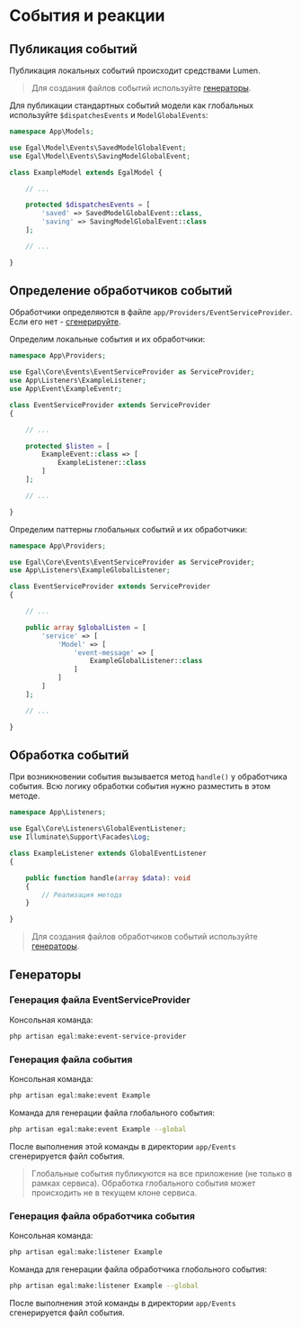 # События и реакции

## Публикация событий

Публикация локальных событий происходит средствами Lumen.

> Для создания файлов событий используйте [генераторы](#Генерация-файла-события).

Для публикации стандартных событий модели как глобальных используйте `$dispatchesEvents` и `ModelGlobalEvents`:
```php
namespace App\Models;

use Egal\Model\Events\SavedModelGlobalEvent;
use Egal\Model\Events\SavingModelGlobalEvent;

class ExampleModel extends EgalModel {

    // ...

    protected $dispatchesEvents = [
        'saved' => SavedModelGlobalEvent::class,
        'saving' => SavingModelGlobalEvent::class
    ];

    // ...

}
```

## Определение обработчиков событий

Обработчики определяются в файле `app/Providers/EventServiceProvider`. Если его нет - [сгенерируйте](#Генерация-файла-eventserviceprovider).

Определим локальные события и их обработчики:
```php
namespace App\Providers;

use Egal\Core\Events\EventServiceProvider as ServiceProvider;
use App\Listeners\ExampleListener;
use App\Event\ExampleEventr;

class EventServiceProvider extends ServiceProvider
{

    // ...

    protected $listen = [
        ExampleEvent::class => [
            ExampleListener::class
        ]
    ];

    // ...

}
```

Определим паттерны глобальных событий и их обработчики:
```php
namespace App\Providers;

use Egal\Core\Events\EventServiceProvider as ServiceProvider;
use App\Listeners\ExampleGlobalListener;

class EventServiceProvider extends ServiceProvider
{

    // ...

    public array $globalListen = [
        'service' => [
            'Model' => [
                'event-message' => [
                    ExampleGlobalListener::class
                ]
            ]
        ]
    ];

    // ...

}
```

## Обработка событий

При возникновении события вызывается метод `handle()` у обработчика события. Всю логику обработки события нужно разместить в этом методе.
```php
namespace App\Listeners;

use Egal\Core\Listeners\GlobalEventListener;
use Illuminate\Support\Facades\Log;

class ExampleListener extends GlobalEventListener
{

    public function handle(array $data): void
    {
        // Реализация метода
    }

}
```

> Для создания файлов обработчиков событий используйте [генераторы](#Генерация-файла-обработчика-события).


## Генераторы

### Генерация файла EventServiceProvider

Консольная команда:
```bash
php artisan egal:make:event-service-provider
```

### Генерация файла события

Консольная команда:
```bash
php artisan egal:make:event Example
```
Команда для генерации файла глобального события:
```bash
php artisan egal:make:event Example --global
```
После выполнения этой команды в директории `app/Events` сгенерируется файл события.

> Глобальные события публикуются на все приложение (не только в рамках сервиса).
> Обработка глобального события может происходить не в текущем клоне сервиса.

### Генерация файла обработчика события

Консольная команда:
```bash
php artisan egal:make:listener Example
```
Команда для генерации файла обработчика глобольного события:
```bash
php artisan egal:make:listener Example --global
```
После выполнения этой команды в директории `app/Events` сгенерируется файл события.
